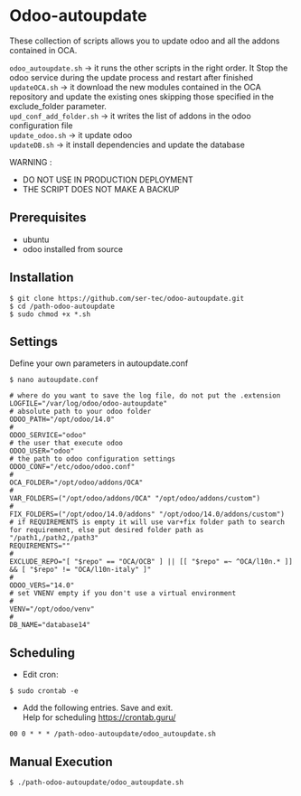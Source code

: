 # Odoo-autoupdate

These collection of scripts allows you to update odoo and all the addons contained in OCA.

```odoo_autoupdate.sh``` -> it runs the other scripts in the right order. It Stop the odoo service during the update process and restart after finished<br/>
```updateOCA.sh``` -> it download the new modules contained in the OCA repository and update the existing ones skipping those specified in the exclude_folder parameter.<br/>
```upd_conf_add_folder.sh``` -> it writes the list of addons in the odoo configuration file <br/>
```update_odoo.sh``` -> it update odoo<br/>
```updateDB.sh``` -> it install dependencies and update the database<br/>

WARNING : 
* DO NOT USE IN PRODUCTION DEPLOYMENT
* THE SCRIPT DOES NOT MAKE A BACKUP


## Prerequisites 
* ubuntu
* odoo installed from source

## Installation

```
$ git clone https://github.com/ser-tec/odoo-autoupdate.git
$ cd /path-odoo-autoupdate
$ sudo chmod +x *.sh
```

## Settings

Define your own parameters in autoupdate.conf
```
$ nano autoupdate.conf
```
```
# where do you want to save the log file, do not put the .extension
LOGFILE="/var/log/odoo/odoo-autoupdate"
# absolute path to your odoo folder
ODOO_PATH="/opt/odoo/14.0"
# 
ODOO_SERVICE="odoo"
# the user that execute odoo
ODOO_USER="odoo"
# the path to odoo configuration settings
ODOO_CONF="/etc/odoo/odoo.conf"
#
OCA_FOLDER="/opt/odoo/addons/OCA"
#
VAR_FOLDERS=("/opt/odoo/addons/OCA" "/opt/odoo/addons/custom")
#
FIX_FOLDERS=("/opt/odoo/14.0/addons" "/opt/odoo/14.0/addons/custom")
# if REQUIREMENTS is empty it will use var+fix folder path to search for requirement, else put desired folder path as "/path1,/path2,/path3"
REQUIREMENTS=""
#
EXCLUDE_REPO="[ "$repo" == "OCA/OCB" ] || [[ "$repo" =~ ^OCA/l10n.* ]] && [ "$repo" != "OCA/l10n-italy" ]"
#
ODOO_VERS="14.0"
# set VNENV empty if you don't use a virtual environment
#
VENV="/opt/odoo/venv"
#
DB_NAME="database14"
```

## Scheduling
* Edit cron:
```
$ sudo crontab -e
```
* Add the following entries. Save and exit.<br/> 
Help for scheduling https://crontab.guru/
```
00 0 * * * /path-odoo-autoupdate/odoo_autoupdate.sh
```

## Manual Execution
```
$ ./path-odoo-autoupdate/odoo_autoupdate.sh 
```
